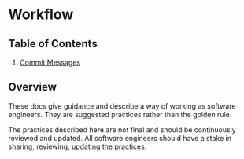 # Workflow

## Table of Contents
1. [Commit Messages](commit_messages.md)


## Overview
These docs give guidance and describe a way of working as software engineers. They are suggested practices rather than the golden rule.

The practices described here are not final and should be continuously reviewed and updated. All software engineers should have a stake
in sharing, reviewing, updating the practices.
